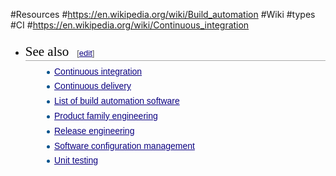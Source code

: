 #Resources
#https://en.wikipedia.org/wiki/Build_automation
#Wiki
#types
#CI
#https://en.wikipedia.org/wiki/Continuous_integration
* <h2 style="color: black; font-weight: normal; margin-top: 1em; margin-bottom: 0.25em; overflow: hidden; padding: 0px; border-bottom-width: 1px; border-bottom-style: solid; border-bottom-color: rgb(170, 170, 170); font-size: 1.5em; font-family: 'Linux Libertine', Georgia, Times, serif; line-height: 1.3; background-image: none; background-attachment: initial; background-size: initial; background-origin: initial; background-clip: initial; background-position: initial; background-repeat: initial;"><span class="mw-headline" id="See_also">See also</span><span class="mw-editsection" style="-webkit-user-select: none; font-size: small; margin-left: 1em; vertical-align: baseline; line-height: 1em; display: inline-block; white-space: nowrap; unicode-bidi: -webkit-isolate; font-family: sans-serif;"><span class="mw-editsection-bracket" style="margin-right: 0px; color: rgb(85, 85, 85); margin-left: 0px;">[</span><a href="https://en.wikipedia.org/w/index.php?title=Build_automation&amp;action=edit&amp;section=8" title="Edit section: See also" style="color: rgb(11, 0, 128); background: none;">edit</a><span class="mw-editsection-bracket" style="margin-left: 0px; color: rgb(85, 85, 85); margin-right: 0px;">]</span></span></h2><ul style="margin-top: 0.3em; margin-bottom: 0px; margin-left: 1.6em; list-style-image: url(data:image/svg+xml,%3C%3Fxml%20version%3D%221.0%22%20encoding%3D%22UTF-8%22%3F%3E%0A%3Csvg%20xmlns%3D%22http%3A%2F%2Fwww.w3.org%2F2000%2Fsvg%22%20version%3D%221.1%22%20width%3D%225%22%20height%3D%2213%22%3E%0A%3Ccircle%20cx%3D%222.5%22%20cy%3D%229.5%22%20r%3D%222.5%22%20fill%3D%22%2300528c%22%2F%3E%0A%3C%2Fsvg%3E%0A); color: rgb(37, 37, 37); font-family: sans-serif; line-height: 22.3999996185303px;"><li style="margin-bottom: 0.1em;"><a href="https://en.wikipedia.org/wiki/Continuous_integration" title="Continuous integration" style="color: rgb(11, 0, 128); background: none;">Continuous integration</a></li><li style="margin-bottom: 0.1em;"><a href="https://en.wikipedia.org/wiki/Continuous_delivery" title="Continuous delivery" style="color: rgb(11, 0, 128); background: none;">Continuous delivery</a></li><li style="margin-bottom: 0.1em;"><a href="https://en.wikipedia.org/wiki/List_of_build_automation_software" title="List of build automation software" style="color: rgb(11, 0, 128); background: none;">List of build automation software</a></li><li style="margin-bottom: 0.1em;"><a href="https://en.wikipedia.org/wiki/Product_family_engineering" title="Product family engineering" style="color: rgb(11, 0, 128); background: none;">Product family engineering</a></li><li style="margin-bottom: 0.1em;"><a href="https://en.wikipedia.org/wiki/Release_engineering" title="Release engineering" style="color: rgb(11, 0, 128); background: none;">Release engineering</a></li><li style="margin-bottom: 0.1em;"><a href="https://en.wikipedia.org/wiki/Software_configuration_management" title="Software configuration management" style="color: rgb(11, 0, 128); background: none;">Software configuration management</a></li><li style="margin-bottom: 0.1em;"><a href="https://en.wikipedia.org/wiki/Unit_testing" title="Unit testing" style="color: rgb(11, 0, 128); background: none;">Unit testing</a></li></ul>

